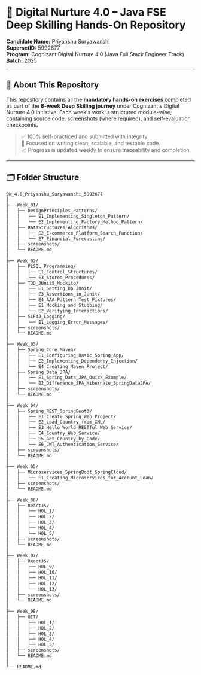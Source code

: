 # 🚀 Digital Nurture 4.0 – Java FSE Deep Skilling Hands-On Repository  
**Candidate Name:** Priyanshu Suryawanshi  
**SupersetID:** 5992677                       
**Program:** Cognizant Digital Nurture 4.0 (Java Full Stack Engineer Track)  
**Batch:** 2025 

---

## 📌 About This Repository
This repository contains all the **mandatory hands-on exercises** completed as part of the **8-week Deep Skilling journey** under Cognizant's Digital Nurture 4.0 initiative. Each week's work is structured module-wise, containing source code, screenshots (where required), and self-evaluation checkpoints.

> ✅ 100% self-practiced and submitted with integrity.  
> 🧠 Focused on writing clean, scalable, and testable code.  
> 📈 Progress is updated weekly to ensure traceability and completion.

---

## 🗂️ Folder Structure

```bash
DN_4.0_Priyanshu_Suryawanshi_5992677
│
├── Week_01/
│   ├── DesignPrinciples_Patterns/
│   │   ├── E1_Implementing_Singleton_Pattern/
│   │   └── E2_Implementing_Factory_Method_Pattern/
│   ├── DataStructures_Algorithms/
│   │   ├── E2_E-commerce_Platform_Search_Function/
│   │   └── E7_Financial_Forecasting/
│   ├── screenshots/
│   └── README.md
│
├── Week_02/
│   ├── PLSQL_Programming/
│   │   ├── E1_Control_Structures/
│   │   └── E3_Stored_Procedures/
│   ├── TDD_JUnit5_Mockito/
│   │   ├── E1_Setting_Up_JUnit/
│   │   ├── E3_Assertions_in_JUnit/
│   │   ├── E4_AAA_Pattern_Test_Fixtures/
│   │   ├── E1_Mocking_and_Stubbing/
│   │   └── E2_Verifying_Interactions/
│   ├── SLF4J_Logging/
│   │   └── E1_Logging_Error_Messages/
│   ├── screenshots/
│   └── README.md
│
├── Week_03/
│   ├── Spring_Core_Maven/
│   │   ├── E1_Configuring_Basic_Spring_App/
│   │   ├── E2_Implementing_Dependency_Injection/
│   │   └── E4_Creating_Maven_Project/
│   ├── Spring_Data_JPA/
│   │   ├── E1_Spring_Data_JPA_Quick_Example/
│   │   └── E2_Difference_JPA_Hibernate_SpringDataJPA/
│   ├── screenshots/
│   └── README.md
│
├── Week_04/
│   ├── Spring_REST_SpringBoot3/
│   │   ├── E1_Create_Spring_Web_Project/
│   │   ├── E2_Load_Country_from_XML/
│   │   ├── E3_Hello_World_RESTful_Web_Service/
│   │   ├── E4_Country_Web_Service/
│   │   ├── E5_Get_Country_by_Code/
│   │   └── E6_JWT_Authentication_Service/
│   ├── screenshots/
│   └── README.md
│
├── Week_05/
│   ├── Microservices_SpringBoot_SpringCloud/
│   │   └── E1_Creating_Microservices_for_Account_Loan/
│   ├── screenshots/
│   └── README.md
│
├── Week_06/
│   ├── ReactJS/
│   │   ├── HOL_1/
│   │   ├── HOL_2/
│   │   ├── HOL_3/
│   │   ├── HOL_4/
│   │   └── HOL_5/
│   ├── screenshots/
│   └── README.md
│
├── Week_07/
│   ├── ReactJS/
│   │   ├── HOL_9/
│   │   ├── HOL_10/
│   │   ├── HOL_11/
│   │   ├── HOL_12/
│   │   └── HOL_13/
│   ├── screenshots/
│   └── README.md
│
├── Week_08/
│   ├── GIT/
│   │   ├── HOL_1/
│   │   ├── HOL_2/
│   │   ├── HOL_3/
│   │   ├── HOL_4/
│   │   └── HOL_5/
│   ├── screenshots/
│   └── README.md
│
└── README.md
